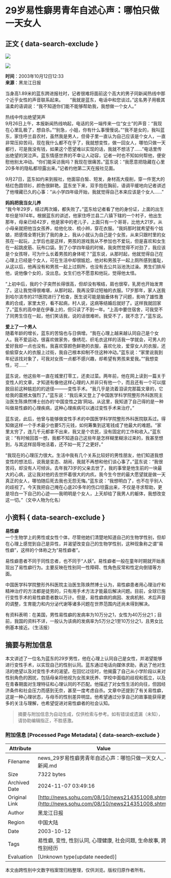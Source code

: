 # 29岁易性癖男青年自述心声：哪怕只做一天女人

## 正文 { data-search-exclude }


![](https://news.sohu.com/sximages/1225011.gif)

![](https://news.sohu.com/sximages/1225010.gif)

**时间**：2003年10月12日12:33  
**来源**：黑龙江日报

当身高1.89米的蓝东跨进报社时，记者很难将面前这个高大的男子同新闻热线中那个近乎女性的声音联系起来。　　“我就是蓝东，电话中和您谈过。”这名男子用极其温柔的语调说：“我不知道你们能不能够帮助我，我想做一个女人。” 

热线中传出绝望哭声  
9月26日上午，本报新闻热线响起，电话的另一端传来一位“女士”的声音：“我现在心里乱极了，想自杀。”“别急，小姐，你有什么事慢慢说。”“我不是女的，我叫蓝东，家住呼兰县农村，虽然我是男人，但骨子里一直认为自己应该是个女人，一直非常压抑苦闷，现在我什么都不在乎了，我就想变性，做一回女人，哪怕只做一天都行，可是我没有钱，如果这个愿望难以实现的话，我就不想活了……”电话里传出绝望的哭泣声。蓝东情感世界的不幸让人动容，记者一时也不知如何帮他，便安慰他别太冲动。“你们能采访我吗？我现在很痛苦。”蓝东说：“我愿意把隐藏在心里20多年的隐私都坦露出来。”记者约他第二天在报社见面。

9月27日，蓝东如约来到报社，他面容白皙、短发，身材高大瘦削，穿一件宽大的桔红色圆领衫，颜色很鲜艳。蓝东坐下来，双手抱在胸前，语调平缓地向记者讲述了他埋藏已久的心事：“从小学四年级开始，我就觉得自己本来应该是个女人……”

**妈妈把我当女儿养**  
“我今年29岁，结过两次婚，都失败了。”蓝东给记者看了他的身份证，上面的出生年份是1974年。根据蓝东的讲述，他家住呼兰县二八镇下辖的一个村子，他出生那年，母亲已经42岁，他是家中的老儿子，上面只有一个哥哥，比他大21岁。从小母亲就把他当女孩养，给他化妆、梳小辫，穿花衣服。“我妈那时就希望有个姑娘，把感情全寄托到了我的身上，我从小就认为自己是个女孩，从来只跟村里的女孩在一起玩，上学后也是这样，男孩的游戏我从不参加也不爱玩，但是喜欢和女生在一起跳皮筋、玩布口袋。到了小学四年级的时候，我突然觉得不对劲了，我应该是个女孩呀，可为什么长着男孩的身体呢？”蓝东说，从那时起，他就觉得自己在心理上已经是个女人，可在生活中却很尴尬，他对和男孩子一起上厕所感到羞耻，从这以后，他再没有和男孩一起上过厕所，也没有去公共浴池洗过澡。男生们排斥他，说他像个女的，没出息。女生们也不愿意和他玩，觉得他太怪。

“上初中后，我的个子突然长得很高，但却没有喉结，肩也很窄，乳房也开始发育了。这让我觉得很难堪，从那时起，我再没穿过短袖的衣服。17岁那年，家人送我到哈尔滨市的211医院进行了检查，医生说可能是脑垂体有了问题，影响了雄性激素的合成，家里太穷，看不起病，村人说，这病等结婚后就好了。这样我就回家了。”蓝东的高中是在伊春上的，但只读了不到一年。“上高中要住宿舍，可我受不了同男生住在一起，他们笑话我，说的话很难听。我受不了，就不念了。”蓝东说。

**爱上了一个男人**  
随着年龄的增长，蓝东的苦恼也与日俱增。“我在心理上越来越认同自己是个女人。我不爱运动，很喜欢做家务，像绣花、织毛衣这样的活我一学就会，可男人的爱好我却一点也没有。我喜欢穿颜色鲜艳的衣服，喜欢化妆，爱穿女人的衣服，还偷偷穿女人的衣服上过街，我自己根本抑制不住这种冲动。”蓝东说：“家里说我到年纪该找对象了，可我对女孩一点都不感兴趣，却希望有男孩来爱我。”“我想变性，可……” 

蓝东说，他这些年一直在城里打零工，还卖过菜。两年前，他在网上读到一篇关于变性人的文章，才知道有像他这样心理的人并非只有他一个，而且还有一个可以摆脱目前这种尴尬的的途径———变性手术。“我几乎是流着泪读完那篇文章的，它给我的震撼太强烈了。”蓝东说：“我后来又登上了中国医学科学院整形外科医院主治医生陈焕然博士创办的‘中国变性之路’网站。从这里，我知道了自己得的是一种叫做易性癖的心理疾病，这种心理疾病可以通过变性手术来治疗。”

蓝东说，此后，他曾与能够做变性手术的中国医学科学院整形外科医院联系过。得知做这样一个手术最少也要5万元钱，如何筹集到这笔钱成了他最大的难题。“家里太穷了，连几千元都拿不出来，我又是个农民，没有固定的工作和收入。”蓝东说：“有时候回首一想，我都不知道自己这些年是怎样糊里糊涂过来的，我甚至想到，与其这样屈辱地活着，还不如一死了之更好。”

“我现在的心理压力很大。生活中我有几个关系比较好的男性朋友，他们知道我想变性的想法后，说我是变态、胡闹，我就不再想和他们谈心事了。”蓝东说：“我很苦闷，却没有人可倾诉。去年我73岁的父亲去世了，我的事曾是他生前的一块最大的心病，这让我对他的去世怀着很大的内疚。我今生今世的最大愿望就是做一天真正的女人，哪怕随后死去我也无怨无悔。”蓝东说：“我想明白了，也不在乎别人的歧视了。今天我把自己掩在心底20多年的伤口坦露出来，不仅是寻求帮助，更是坦白一下自己的心迹——我明明是个女人，上天却给了我男人的躯体，我想改变这一切。”（文中人物为化名）  

## 小资料   { data-search-exclude }
**易性癖**  
一个生物学上的男性或女性个体，尽管他她们清楚地知道自己的生物学性别，但却在心理上感觉到自己是异性，并渴望改变自己的生物学性别，这种现象称之谓“易性癖”，这样的个体称之为“易性癖者”。 

易性癖患者不同于同性恋者，也不同于“人妖”。易性癖者一般在童年时期就开始表现出了易性癖行为。主要反映在性别同一性障碍、性角色反常和性定向倒错等方面。

中国医学科学院整形外科医院主治医生陈焕然博士认为，易性癖患者用心理治疗和精神治疗的方法都是徒劳的，只有用手术方法才能最后解决问题。目前，全球已施行变性手术的易性癖患者数以万计。但是，易性癖病的病因、发病机制、术后声音的调整，生育能力和内分泌代谢等诸多问题在世界范围内还尚未得到解决。 

有资料表明：在美国，男性易性癖的发病率为10万分之1，女性为40万分之1；目前，我国的资料不详，一般认为该病的发病率为5万分之1至10万分之1，且男女比例基本接近。（生活报）

## 摘要与附加信息

<!-- tcd_abstract -->
本文讲述了一位名为蓝东的29岁男性，他在心理上认同自己是女性，并渴望能够进行变性手术，以实现自己的性别认同。蓝东通过电话向媒体求助，表达了他对生活的绝望以及对变性手术的渴望。在回忆过往时，他揭露了自己从小学阶段以来对性别角色的困扰，包括母亲将他视为女孩来抚养、学校中面临的歧视和孤立，以及在青春期面对生理特征和心理认同的不匹配。他描述了对女性生活的向往，但因经济条件和社会压力而感到无奈，甚至一度考虑自杀。文章中还提到了有关易性癖，这是一种心理状态，与母币的性别差异明显。他希望通过分享自己的故事能获得更多的关注与理解，也希望促进对易性癖者的社会认知。
<!-- tcd_abstract_end -->

> 摘要与附加信息为自动生成，仅供检索与参考。如有错误或遗漏（未知），请协助编辑指正，不胜感激。

### 附加信息 [Processed Page Metadata] { data-search-exclude }

| Attribute       | Value                                  |
|-----------------|----------------------------------------|
| Filename        | news_29岁易性癖男青年自述心声：哪怕只做一天女人_-_新闻.md                             |
| Size            | 7322 bytes                           |
| Archived Date   | 2024-11-07 03:49:16                             |
| Original Link   | [http://news.sohu.com/08/10/news214351008.shtml](http://news.sohu.com/08/10/news214351008.shtml)                       |
| Author          | 黑龙江日报                               |
| Region          | 中国大陆                               |
| Date            | 2003-10-12                                 |
| Tags            | 易性癖, 变性, 性别认同, 心理健康, 社会问题, 生命故事, 跨性别经历                                 |
| Evaluation            | [Unknown type(update needed)]                                 |
<!-- tcd_table_end -->

本文由跨性别中文数字档案馆归档整理，仅供浏览。版权归原作者所有。
